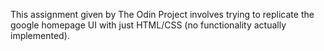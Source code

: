 This assignment given by The Odin Project involves trying to replicate the google homepage UI with just HTML/CSS (no functionality actually implemented).
